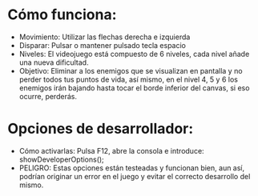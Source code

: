 # Cómo funciona:

- Movimiento: Utilizar las flechas derecha e izquierda
- Disparar: Pulsar o mantener pulsado tecla espacio
- Niveles: El videojuego está compuesto de 6 niveles, cada nivel añade una nueva dificultad.
- Objetivo: Eliminar a los enemigos que se visualizan en pantalla y no perder todos tus puntos de vida, así mismo, en el nivel 4, 5 y 6 los enemigos irán bajando hasta tocar el borde inferior del canvas, si eso ocurre, perderás.

# Opciones de desarrollador:

- Cómo activarlas: Pulsa F12, abre la consola e introduce: showDeveloperOptions();
- PELIGRO: Estas opciones están testeadas y funcionan bien, aun así, podrían originar un error en el juego y evitar el correcto desarrollo del mismo.

